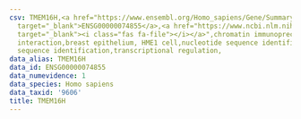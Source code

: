```yaml
---
csv: TMEM16H,<a href="https://www.ensembl.org/Homo_sapiens/Gene/Summary?db=core;g=ENSG00000074855"
  target="_blank">ENSG00000074855</a>,<a href="https://www.ncbi.nlm.nih.gov/pubmed/22863008"
  target="_blank"><i class="fas fa-file"></i></a>",chromatin immunoprecipitation assay,direct
  interaction,breast epithelium, HME1 cell,nucleotide sequence identification,nucleotide
  sequence identification,transcriptional regulation,
data_alias: TMEM16H
data_id: ENSG00000074855
data_numevidence: 1
data_species: Homo sapiens
data_taxid: '9606'
title: TMEM16H
---
```

